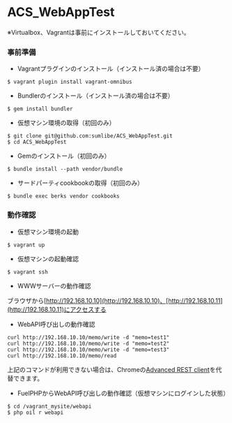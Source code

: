ACS_WebAppTest
==============

※Virtualbox、Vagrantは事前にインストールしておいてください。


### 事前準備

+ Vagrantプラグインのインストール（インストール済の場合は不要）

```
$ vagrant plugin install vagrant-omnibus
```

+ Bundlerのインストール（インストール済の場合は不要）

```
$ gem install bundler
```

+ 仮想マシン環境の取得（初回のみ）

```
$ git clone git@github.com:sumlibe/ACS_WebAppTest.git
$ cd ACS_WebAppTest
```

+ Gemのインストール（初回のみ）

```
$ bundle install --path vendor/bundle
```

+ サードパーティcookbookの取得（初回のみ）

```
$ bundle exec berks vendor cookbooks
```

### 動作確認

+ 仮想マシン環境の起動

```
$ vagrant up
```

+ 仮想マシンの起動確認

```
$ vagrant ssh
```

+ WWWサーバーの動作確認

ブラウザから[http://192.168.10.10](http://192.168.10.10)、[http://192.168.10.11](http://192.168.10.11)にアクセスする


+ WebAPI呼び出しの動作確認

```
curl http://192.168.10.10/memo/write -d "memo=test1"
curl http://192.168.10.10/memo/write -d "memo=test2"
curl http://192.168.10.10/memo/write -d "memo=test3"
curl http://192.168.10.10/memo/read
```

上記のコマンドが利用できない場合は、Chromeの[Advanced REST client](https://chrome.google.com/webstore/detail/advanced-rest-client/hgmloofddffdnphfgcellkdfbfbjeloo/related)を代替できます。

+ FuelPHPからWebAPI呼び出しの動作確認（仮想マシンにログインした状態）

```
$ cd /vagrant_mysite/webapi
$ php oil r webapi
```
